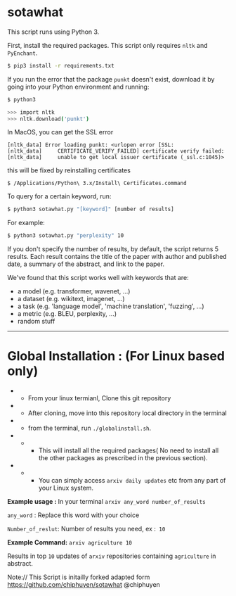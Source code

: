 # sotawhat

This script runs using Python 3.

First, install the required packages. This script only requires ``nltk`` and ``PyEnchant``.

```bash
$ pip3 install -r requirements.txt
```

If you run the error that the package ``punkt`` doesn't exist, download it by going into your Python environment and running:

```bash
$ python3

>>> import nltk
>>> nltk.download('punkt')
```

In MacOS, you can get the SSL error

```
[nltk_data] Error loading punkt: <urlopen error [SSL:
[nltk_data]     CERTIFICATE_VERIFY_FAILED] certificate verify failed:
[nltk_data]     unable to get local issuer certificate (_ssl.c:1045)>
```

this will be fixed by reinstalling certificates
```shell
$ /Applications/Python\ 3.x/Install\ Certificates.command
```


To query for a certain keyword, run:

```bash
$ python3 sotawhat.py "[keyword]" [number of results]
```

For example:

```bash
$ python3 sotawhat.py "perplexity" 10
```

If you don't specify the number of results, by default, the script returns 5 results. Each result contains the title of the paper with author and published date, a summary of the abstract, and link to the paper.

We've found that this script works well with keywords that are:
+ a model (e.g. transformer, wavenet, ...)
+ a dataset (e.g. wikitext, imagenet, ...)
+ a task (e.g. 'language model', 'machine translation', 'fuzzing', ...)
+ a metric (e.g. BLEU, perplexity, ...)
+ random stuff

---------------------------------------------------------------------------
# Global Installation : (For Linux based only)

- * From your linux termianl, Clone this git repository
- * After cloning, move into this repository local directory in the terminal
- *  from the terminal, run `./globalinstall.sh`. 
- - *  This will install all the required packages( No need to install all the other packages as prescribed in the previous section).
- - *  You can simply access `arxiv daily updates` etc from any part of your Linux system.

**Example usage :** In your terminal
`arxiv any_word number_of_results` 

`any_word` : Replace this word with your choice

`Number_of_reslut`: Number of results you need, ex :` 10`
         
         

**Example Command:** `arxiv agriculture 10` 

Results in top `10` updates of `arxiv` repositories containing `agriculture` in abstract. 


Note:// This Script is initailly forked adapted form https://github.com/chiphuyen/sotawhat @chiphuyen
